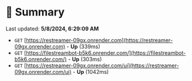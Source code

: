 # 📖 Summary
Last updated: **5/8/2024, 6:29:09 AM**

- `GET` [https://restreamer-09gx.onrender.com](https://restreamer-09gx.onrender.com) - **Up** (339ms)
- `GET` [https://filestreambot-b5k6.onrender.com/](https://filestreambot-b5k6.onrender.com/) - **Up** (303ms)
- `GET` [https://restreamer-09gx.onrender.com/ui](https://restreamer-09gx.onrender.com/ui) - **Up** (1042ms)
